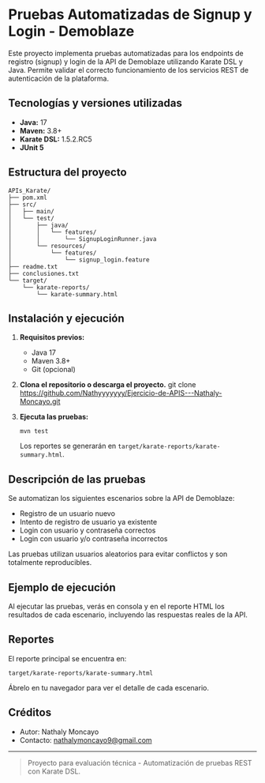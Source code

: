 # Pruebas Automatizadas de Signup y Login - Demoblaze

Este proyecto implementa pruebas automatizadas para los endpoints de registro (signup) y login de la API de Demoblaze utilizando Karate DSL y Java. Permite validar el correcto funcionamiento de los servicios REST de autenticación de la plataforma.

## Tecnologías y versiones utilizadas
- **Java:** 17
- **Maven:** 3.8+
- **Karate DSL:** 1.5.2.RC5
- **JUnit 5**

## Estructura del proyecto
```
APIs_Karate/
├── pom.xml
├── src/
│   ├── main/
│   └── test/
│       ├── java/
│       │   └── features/
│       │       └── SignupLoginRunner.java
│       └── resources/
│           └── features/
│               └── signup_login.feature
├── readme.txt
├── conclusiones.txt
└── target/
    └── karate-reports/
        └── karate-summary.html
```

## Instalación y ejecución
1. **Requisitos previos:**
   - Java 17
   - Maven 3.8+
   - Git (opcional)

2. **Clona el repositorio o descarga el proyecto.**
git clone https://github.com/Nathyyyyyyy/Ejercicio-de-APIS---Nathaly-Moncayo.git

4. **Ejecuta las pruebas:**
   ```
   mvn test
   ```
   Los reportes se generarán en `target/karate-reports/karate-summary.html`.

## Descripción de las pruebas
Se automatizan los siguientes escenarios sobre la API de Demoblaze:
- Registro de un usuario nuevo
- Intento de registro de usuario ya existente
- Login con usuario y contraseña correctos
- Login con usuario y/o contraseña incorrectos

Las pruebas utilizan usuarios aleatorios para evitar conflictos y son totalmente reproducibles.

## Ejemplo de ejecución
Al ejecutar las pruebas, verás en consola y en el reporte HTML los resultados de cada escenario, incluyendo las respuestas reales de la API.

## Reportes
El reporte principal se encuentra en:
```
target/karate-reports/karate-summary.html
```
Ábrelo en tu navegador para ver el detalle de cada escenario.

## Créditos
- Autor: Nathaly Moncayo
- Contacto: nathalymoncayo9@gmail.com

---

> Proyecto para evaluación técnica - Automatización de pruebas REST con Karate DSL.

